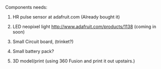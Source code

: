 Components needs:
1. HR pulse sensor at adafruit.com (Already bought it)

2. LED neopixel light http://www.adafruit.com/products/1138 (coming in soon) 

3. Small Circuit board,  (trinket?)

4. Small battery pack? 

5. 3D model/print (using 360 Fusion and print it out upstairs.)
